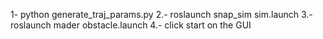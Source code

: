 1-  python generate_traj_params.py
2.- roslaunch snap_sim sim.launch
3.- roslaunch mader obstacle.launch
4.- click start on the GUI 
